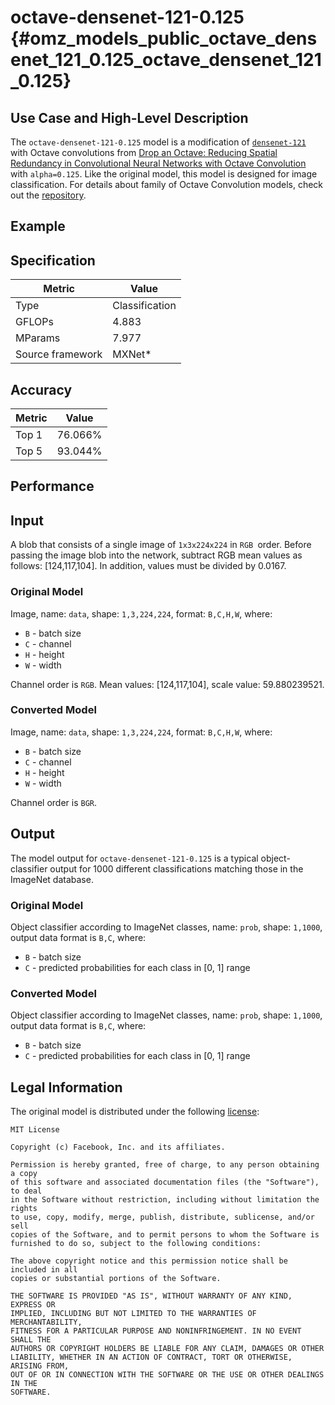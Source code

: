 # octave-densenet-121-0.125 {#omz_models_public_octave_densenet_121_0.125_octave_densenet_121_0.125}

## Use Case and High-Level Description

The `octave-densenet-121-0.125` model is a modification of [`densenet-121`](https://arxiv.org/abs/1608.06993) with Octave convolutions from [Drop an Octave: Reducing Spatial Redundancy in Convolutional Neural Networks with Octave Convolution](https://arxiv.org/abs/1904.05049) with `alpha=0.125`. Like the original model, this model is designed for image classification. For details about family of Octave Convolution models, check out the [repository](https://github.com/facebookresearch/OctConv).


## Example

## Specification

| Metric            | Value         |
|-------------------|---------------|
| Type              | Classification|
| GFLOPs            | 4.883         |
| MParams           | 7.977         |
| Source framework  | MXNet\*       |

## Accuracy

| Metric | Value |
| ------ | ----- |
| Top 1  | 76.066%|
| Top 5  | 93.044%|

## Performance

## Input

A blob that consists of a single image of `1x3x224x224` in `RGB `order. Before passing the image blob into the network, subtract RGB mean values as follows: [124,117,104]. In addition, values must be divided by 0.0167.

### Original Model

Image, name: `data`,  shape: `1,3,224,224`, format: `B,C,H,W`, where:

- `B` - batch size
- `C` - channel
- `H` - height
- `W` - width

Channel order is `RGB`.
Mean values: [124,117,104], scale value: 59.880239521.

### Converted Model

Image, name: `data`,  shape: `1,3,224,224`, format: `B,C,H,W`, where:

- `B` - batch size
- `C` - channel
- `H` - height
- `W` - width

Channel order is `BGR`.

## Output

The model output for `octave-densenet-121-0.125` is a typical object-classifier output for 1000 different classifications matching those in the ImageNet database.

### Original Model

Object classifier according to ImageNet classes, name: `prob`,  shape: `1,1000`, output data format is `B,C`, where:

- `B` - batch size
- `C` - predicted probabilities for each class in  [0, 1] range

### Converted Model

Object classifier according to ImageNet classes, name: `prob`,  shape: `1,1000`, output data format is `B,C`, where:

- `B` - batch size
- `C` - predicted probabilities for each class in  [0, 1] range

## Legal Information

The original model is distributed under the following
[license](https://raw.githubusercontent.com/facebookresearch/OctConv/master/LICENSE):

```
MIT License

Copyright (c) Facebook, Inc. and its affiliates.

Permission is hereby granted, free of charge, to any person obtaining a copy
of this software and associated documentation files (the "Software"), to deal
in the Software without restriction, including without limitation the rights
to use, copy, modify, merge, publish, distribute, sublicense, and/or sell
copies of the Software, and to permit persons to whom the Software is
furnished to do so, subject to the following conditions:

The above copyright notice and this permission notice shall be included in all
copies or substantial portions of the Software.

THE SOFTWARE IS PROVIDED "AS IS", WITHOUT WARRANTY OF ANY KIND, EXPRESS OR
IMPLIED, INCLUDING BUT NOT LIMITED TO THE WARRANTIES OF MERCHANTABILITY,
FITNESS FOR A PARTICULAR PURPOSE AND NONINFRINGEMENT. IN NO EVENT SHALL THE
AUTHORS OR COPYRIGHT HOLDERS BE LIABLE FOR ANY CLAIM, DAMAGES OR OTHER
LIABILITY, WHETHER IN AN ACTION OF CONTRACT, TORT OR OTHERWISE, ARISING FROM,
OUT OF OR IN CONNECTION WITH THE SOFTWARE OR THE USE OR OTHER DEALINGS IN THE
SOFTWARE.
```
